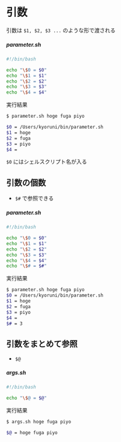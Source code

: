 # 引数

引数は `$1, $2, $3 ...` のような形で渡される

##### parameter.sh

```bash
#!/bin/bash

echo "\$0 = $0"
echo "\$1 = $1"
echo "\$2 = $2"
echo "\$3 = $3"
echo "\$4 = $4"
```

実行結果

```bash
$ parameter.sh hoge fuga piyo

$0 = /Users/kyoruni/bin/parameter.sh
$1 = hoge
$2 = fuga
$3 = piyo
$4 = 
```

`$0` にはシェルスクリプト名が入る

## 引数の個数

- `$#` で参照できる

##### parameter.sh

```bash
#!/bin/bash

echo "\$0 = $0"
echo "\$1 = $1"
echo "\$2 = $2"
echo "\$3 = $3"
echo "\$4 = $4"
echo "\$# = $#"
```

実行結果

```bash
$ parameter.sh hoge fuga piyo
$0 = /Users/kyoruni/bin/parameter.sh
$1 = hoge
$2 = fuga
$3 = piyo
$4 = 
$# = 3
```

## 引数をまとめて参照

- `$@`

##### args.sh

```bash
#!/bin/bash

echo "\$@ = $@"
```

実行結果

```bash
$ args.sh hoge fuga piyo

$@ = hoge fuga piyo
```